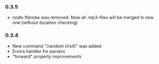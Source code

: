 ### 0.3.5
* node-ffprobe was removed.
  Now all .mp3-files will be merged in new one (without duration checking)

### 0.3.4
* New command "/random (/roll)" was added
* Errors handler for parsers
* "forward" property improvements